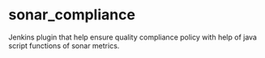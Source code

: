 # sonar_compliance
Jenkins plugin that help ensure quality compliance policy with help of java script functions of sonar metrics.
